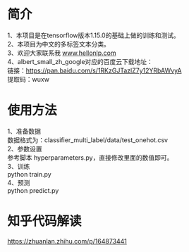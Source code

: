# 简介
1、本项目是在tensorflow版本1.15.0的基础上做的训练和测试。  
2、本项目为中文的多标签文本分类。  
3、欢迎大家联系我 www.hellonlp.com  
4、albert_small_zh_google对应的百度云下载地址：  
   链接：https://pan.baidu.com/s/1RKzGJTazlZ7y12YRbAWvyA  
   提取码：wuxw  
 
 # 使用方法
 1、准备数据  
 数据格式为：classifier_multi_label/data/test_onehot.csv  
 2、参数设置  
 参考脚本 hyperparameters.py，直接修改里面的数值即可。  
 3、训练  
 python train.py  
 4、预测  
python predict.py  
 
 # 知乎代码解读
https://zhuanlan.zhihu.com/p/164873441

